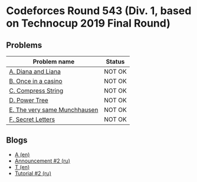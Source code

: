 # Codeforces Round 543 (Div. 1, based on Technocup 2019 Final Round)

## Problems

|Problem name|Status|
|------------|---------|
| [A. Diana and Liana](problems/A._Diana_and_Liana.md)|NOT OK|
| [B. Once in a casino](problems/B._Once_in_a_casino.md)|NOT OK|
| [C. Compress String](problems/C._Compress_String.md)|NOT OK|
| [D. Power Tree](problems/D._Power_Tree.md)|NOT OK|
| [E. The very same Munchhausen](problems/E._The_very_same_Munchhausen.md)|NOT OK|
| [F. Secret Letters](problems/F._Secret_Letters.md)|NOT OK|
## Blogs

- [A (en)](blogs/A_(en).md)
- [Announcement #2 (ru)](blogs/Announcement_2_(ru).md)
- [T (en)](blogs/T_(en).md)
- [Tutorial #2 (ru)](blogs/Tutorial_2_(ru).md)
